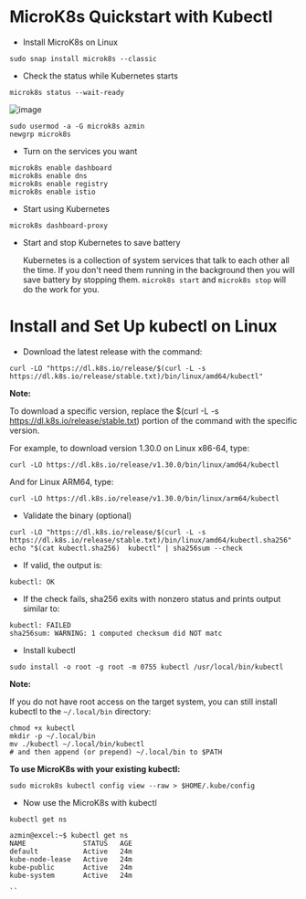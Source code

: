 # MicroK8s Quickstart with Kubectl

* Install MicroK8s on Linux

```
sudo snap install microk8s --classic
```  

* Check the status while Kubernetes starts

```
microk8s status --wait-ready
```

![image](https://github.com/excel-azmin/MicroK8s/assets/92359442/850cdf8f-2146-44ee-a0e6-fae2b0f12185)


```
sudo usermod -a -G microk8s azmin
newgrp microk8s
```

* Turn on the services you want

```
microk8s enable dashboard
microk8s enable dns
microk8s enable registry
microk8s enable istio
```

* Start using Kubernetes

```
microk8s dashboard-proxy
```

* Start and stop Kubernetes to save battery

  Kubernetes is a collection of system services that talk to each other all the time. If you don't need them running in the background then you will save battery by stopping them. `microk8s start` and `microk8s stop` will do the work for you.

# Install and Set Up kubectl on Linux

  * Download the latest release with the command:
```
curl -LO "https://dl.k8s.io/release/$(curl -L -s https://dl.k8s.io/release/stable.txt)/bin/linux/amd64/kubectl"
```

**Note:**

To download a specific version, replace the $(curl -L -s https://dl.k8s.io/release/stable.txt) portion of the command with the specific version.

For example, to download version 1.30.0 on Linux x86-64, type:

```
curl -LO https://dl.k8s.io/release/v1.30.0/bin/linux/amd64/kubectl
```

And for Linux ARM64, type:

```
curl -LO https://dl.k8s.io/release/v1.30.0/bin/linux/arm64/kubectl
```

* Validate the binary (optional)
  
```
curl -LO "https://dl.k8s.io/release/$(curl -L -s https://dl.k8s.io/release/stable.txt)/bin/linux/amd64/kubectl.sha256"
echo "$(cat kubectl.sha256)  kubectl" | sha256sum --check
```

* If valid, the output is:

```
kubectl: OK
```

* If the check fails, sha256 exits with nonzero status and prints output similar to:

```
kubectl: FAILED
sha256sum: WARNING: 1 computed checksum did NOT matc
```

* Install kubectl

```
sudo install -o root -g root -m 0755 kubectl /usr/local/bin/kubectl
```

**Note:**

If you do not have root access on the target system, you can still install kubectl to the `~/.local/bin` directory:

```
chmod +x kubectl
mkdir -p ~/.local/bin
mv ./kubectl ~/.local/bin/kubectl
# and then append (or prepend) ~/.local/bin to $PATH
```

**To use MicroK8s with your existing kubectl:**

```
sudo microk8s kubectl config view --raw > $HOME/.kube/config
```

* Now use the MicroK8s with kubectl

```
kubectl get ns
```

```
azmin@excel:~$ kubectl get ns
NAME              STATUS   AGE
default           Active   24m
kube-node-lease   Active   24m
kube-public       Active   24m
kube-system       Active   24m

``



